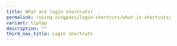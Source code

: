 ```yaml
---
title: What are login shortcuts?
permalink: /using-singpass/login-shortcuts/what-is-shortcuts/
variant: tiptap
description: ""
third_nav_title: Login shortcuts
---
```

